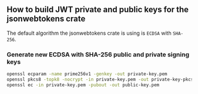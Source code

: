 ## How to build JWT private and public keys for the jsonwebtokens crate

The default algorithm the jsonwebtokens crate is using is ``ECDSA`` with ``SHA-256``.

### Generate new ECDSA with SHA-256 public and private signing keys

```bash
openssl ecparam -name prime256v1 -genkey -out private-key.pem
openssl pkcs8 -topk8 -nocrypt -in private-key.pem -out private-key-pkcs8.pem
openssl ec -in private-key.pem -pubout -out public-key.pem
```
